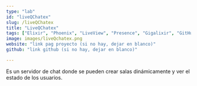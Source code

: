 ```yaml
---
type: "lab"
id: "liveQChatex"
slug: /liveQChatex
title: "LiveQChatex"
tags: ["Elixir", "Phoenix", "LiveView", "Presence", "Gigalixir", "GitHub Actions"]
image: images/liveQchatex.png
website: "link pag proyecto (si no hay, dejar en blanco)"
github: "link github (si no hay, dejar en blanco)"

---
```


Es un servidor de chat donde se pueden crear salas dinámicamente y ver el estado de los usuarios.

